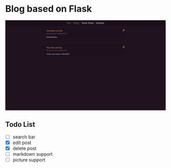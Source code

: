 # Blog based on Flask

![blog](screenshots/blog.png)

## Todo List
- [ ] search bar
- [x] edit post
- [x] delete post 
- [ ] markdown support
- [ ] picture support